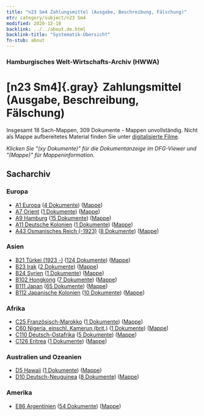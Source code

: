 ```yaml
---
title: "n23 Sm4 Zahlungsmittel (Ausgabe, Beschreibung, Fälschung)"
etr: category/subject/n23 Sm4
modified: 2020-12-18
backlink: ../../about.de.html
backlink-title: "Systematik-Übersicht"
fn-stub: about
---
```


### Hamburgisches Welt-Wirtschafts-Archiv (HWWA)
# [n23 Sm4]{.gray}&#8201; Zahlungsmittel (Ausgabe, Beschreibung, Fälschung)&#160; 




Insgesamt 18 Sach-Mappen, 309 Dokumente - Mappen unvollständig.
Nicht als Mappe aufbereitetes Material finden Sie unter [digitalisierte Filme](/film/h1_sh).

_Klicken Sie "(xy Dokumente)" für die Dokumentanzeige im DFG-Viewer und "(Mappe)" für Mappeninformation._

## Sacharchiv




### Europa

- [A1 Europa](../../../geo/about.de.html#A1) (<a href="https://dfg-viewer.de/show/?tx_dlf[id]=https://pm20.zbw.eu/mets/sh/1408xx/140892/1453xx/145315/public.mets.de.xml" target="_blank">4 Dokumente</a>) ([Mappe](http://purl.org/pressemappe20/folder/sh/140892,145315))
- [A7 Orient](../../../geo/about.de.html#A7) (<a href="https://dfg-viewer.de/show/?tx_dlf[id]=https://pm20.zbw.eu/mets/sh/1409xx/140902/1453xx/145315/public.mets.de.xml" target="_blank">1 Dokumente</a>) ([Mappe](http://purl.org/pressemappe20/folder/sh/140902,145315))
- [A9 Hamburg](../../../geo/about.de.html#A9) (<a href="https://dfg-viewer.de/show/?tx_dlf[id]=https://pm20.zbw.eu/mets/sh/1409xx/140905/1453xx/145315/public.mets.de.xml" target="_blank">15 Dokumente</a>) ([Mappe](http://purl.org/pressemappe20/folder/sh/140905,145315))
- [A11 Deutsche Kolonien](../../../geo/about.de.html#A11) (<a href="https://dfg-viewer.de/show/?tx_dlf[id]=https://pm20.zbw.eu/mets/sh/1409xx/140960/1453xx/145315/public.mets.de.xml" target="_blank">1 Dokumente</a>) ([Mappe](http://purl.org/pressemappe20/folder/sh/140960,145315))
- [A43 Osmanisches Reich (-1923)](../../../geo/about.de.html#A43) (<a href="https://dfg-viewer.de/show/?tx_dlf[id]=https://pm20.zbw.eu/mets/sh/1410xx/141034/1453xx/145315/public.mets.de.xml" target="_blank">8 Dokumente</a>) ([Mappe](http://purl.org/pressemappe20/folder/sh/141034,145315))

### Asien

- [B21 Türkei (1923 -)](../../../geo/about.de.html#B21) (<a href="https://dfg-viewer.de/show/?tx_dlf[id]=https://pm20.zbw.eu/mets/sh/1411xx/141111/1453xx/145315/public.mets.de.xml" target="_blank">124 Dokumente</a>) ([Mappe](http://purl.org/pressemappe20/folder/sh/141111,145315))
- [B23 Irak](../../../geo/about.de.html#B23) (<a href="https://dfg-viewer.de/show/?tx_dlf[id]=https://pm20.zbw.eu/mets/sh/1411xx/141113/1453xx/145315/public.mets.de.xml" target="_blank">2 Dokumente</a>) ([Mappe](http://purl.org/pressemappe20/folder/sh/141113,145315))
- [B24 Syrien](../../../geo/about.de.html#B24) (<a href="https://dfg-viewer.de/show/?tx_dlf[id]=https://pm20.zbw.eu/mets/sh/1411xx/141114/1453xx/145315/public.mets.de.xml" target="_blank">1 Dokumente</a>) ([Mappe](http://purl.org/pressemappe20/folder/sh/141114,145315))
- [B102 Hongkong](../../../geo/about.de.html#B102) (<a href="https://dfg-viewer.de/show/?tx_dlf[id]=https://pm20.zbw.eu/mets/sh/1412xx/141268/1453xx/145315/public.mets.de.xml" target="_blank">7 Dokumente</a>) ([Mappe](http://purl.org/pressemappe20/folder/sh/141268,145315))
- [B111 Japan](../../../geo/about.de.html#B111) (<a href="https://dfg-viewer.de/show/?tx_dlf[id]=https://pm20.zbw.eu/mets/sh/1412xx/141272/1453xx/145315/public.mets.de.xml" target="_blank">65 Dokumente</a>) ([Mappe](http://purl.org/pressemappe20/folder/sh/141272,145315))
- [B112 Japanische Kolonien](../../../geo/about.de.html#B112) (<a href="https://dfg-viewer.de/show/?tx_dlf[id]=https://pm20.zbw.eu/mets/sh/1412xx/141273/1453xx/145315/public.mets.de.xml" target="_blank">10 Dokumente</a>) ([Mappe](http://purl.org/pressemappe20/folder/sh/141273,145315))

### Afrika

- [C25 Französisch-Marokko](../../../geo/about.de.html#C25) (<a href="https://dfg-viewer.de/show/?tx_dlf[id]=https://pm20.zbw.eu/mets/sh/1413xx/141358/1453xx/145315/public.mets.de.xml" target="_blank">1 Dokumente</a>) ([Mappe](http://purl.org/pressemappe20/folder/sh/141358,145315))
- [C60 Nigeria, einschl. Kamerun (brit.)](../../../geo/about.de.html#C60) (<a href="https://dfg-viewer.de/show/?tx_dlf[id]=https://pm20.zbw.eu/mets/sh/1414xx/141409/1453xx/145315/public.mets.de.xml" target="_blank">1 Dokumente</a>) ([Mappe](http://purl.org/pressemappe20/folder/sh/141409,145315))
- [C110 Deutsch-Ostafrika](../../../geo/about.de.html#C110) (<a href="https://dfg-viewer.de/show/?tx_dlf[id]=https://pm20.zbw.eu/mets/sh/1414xx/141471/1453xx/145315/public.mets.de.xml" target="_blank">5 Dokumente</a>) ([Mappe](http://purl.org/pressemappe20/folder/sh/141471,145315))
- [C126 Eritrea](../../../geo/about.de.html#C126) (<a href="https://dfg-viewer.de/show/?tx_dlf[id]=https://pm20.zbw.eu/mets/sh/1414xx/141483/1453xx/145315/public.mets.de.xml" target="_blank">1 Dokumente</a>) ([Mappe](http://purl.org/pressemappe20/folder/sh/141483,145315))

### Australien und Ozeanien

- [D5 Hawaii](../../../geo/about.de.html#D5) (<a href="https://dfg-viewer.de/show/?tx_dlf[id]=https://pm20.zbw.eu/mets/sh/1415xx/141595/1453xx/145315/public.mets.de.xml" target="_blank">1 Dokumente</a>) ([Mappe](http://purl.org/pressemappe20/folder/sh/141595,145315))
- [D10 Deutsch-Neuguinea](../../../geo/about.de.html#D10) (<a href="https://dfg-viewer.de/show/?tx_dlf[id]=https://pm20.zbw.eu/mets/sh/1416xx/141601/1453xx/145315/public.mets.de.xml" target="_blank">8 Dokumente</a>) ([Mappe](http://purl.org/pressemappe20/folder/sh/141601,145315))

### Amerika

- [E86 Argentinien](../../../geo/about.de.html#E86) (<a href="https://dfg-viewer.de/show/?tx_dlf[id]=https://pm20.zbw.eu/mets/sh/1416xx/141692/1453xx/145315/public.mets.de.xml" target="_blank">54 Dokumente</a>) ([Mappe](http://purl.org/pressemappe20/folder/sh/141692,145315))


